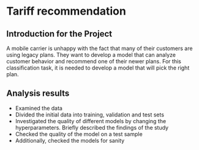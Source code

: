# Tariff recommendation

## Introduction for the Project 

A mobile carrier is unhappy with the fact that many of their customers are using legacy plans. They want to develop a model that can analyze customer behavior and recommend one of their newer plans. For this classification task, it is needed to develop a model that will pick the right plan.

## Analysis results

* Examined the data
* Divided the initial data into training, validation and test sets
* Investigated the quality of different models by changing the hyperparameters. Briefly described the findings of the study
* Checked the quality of the model on a test sample
* Additionally, checked the models for sanity
